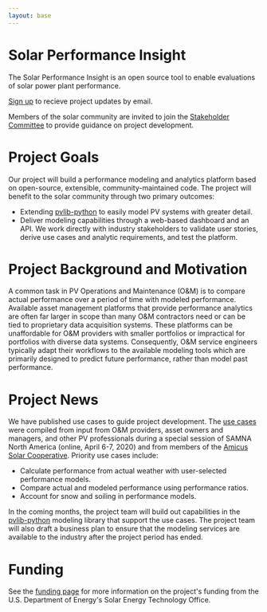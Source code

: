 ```yaml
---
layout: base
---
```


# Solar Performance Insight

The Solar Performance Insight is an open source tool to enable evaluations of solar power plant performance.

[Sign up](https://solarperformanceinsight.github.io/emaillist/) to recieve project updates by email.

Members of the solar community are invited to join the [Stakeholder Committee](/stakeholdercommittee) to
 provide guidance on project development.

# Project Goals

Our project will build a performance modeling and analytics platform based on open-source, extensible,
community-maintained code. The project will benefit to the solar community through two primary outcomes:
-  Extending [pvlib-python](https://github.com/pvlib/pvlib-python) to easily model PV systems with greater detail.
-  Deliver modeling capabilities through a web-based dashboard and an API.
We work directly with industry stakeholders to validate user stories, derive use cases and analytic requirements,
and test the platform.

# Project Background and Motivation

A common task in PV Operations and Maintenance (O&M) is to compare actual performance over a period of time
with modeled performance. Available asset management platforms that provide performance analytics are often
far larger in scope than many O&M contractors need or can be tied to proprietary data acquisition systems.
These platforms can be unaffordable for O&M providers with smaller portfolios or impractical for portfolios
with diverse data systems. Consequently, O&M service engineers typically adapt their workflows to the available
modeling tools which are primarily designed to predict future performance, rather than model past performance.

# Project News

We have published use cases to guide project development. The [use cases](/usecases) were compiled from input from O&M
providers, asset owners and managers, and other PV professionals during a special session of SAMNA North America
(online, April 6-7, 2020) and from members of the [Amicus Solar Cooperative](https://www.amicussolar.com/). Priority
use cases include:
-  Calculate performance from actual weather with user-selected performance models.
-  Compare actual and modeled performance using performance ratios.
-  Account for snow and soiling in performance models.

In the coming months, the project team will build out capabilities in the [pvlib-python](https://github.com/pvlib/pvlib-python.git)
modeling library that support the use cases. The project team will also draft a business plan to ensure that the
modeling services are available to the industry after the project period has ended.

# Funding
See the [funding page](/about/funding) for more information on the project's funding from the U.S. Department of Energy's
 Solar Energy Technology Office.

